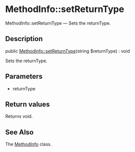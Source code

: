 MethodInfo::setReturnType
================

MethodInfo::setReturnType — Sets the returnType.

Description
---------------


public [MethodInfo::setReturnType](https://github.com/lingtalfi/DocTools/blob/master/doc/api/DocTools/Info/MethodInfo/setReturnType.md)(string $returnType) : void




Sets the returnType.




Parameters
--------------

- returnType
    

Return values
----------------

Returns void.









See Also
-----------

The [MethodInfo](https://github.com/lingtalfi/DocTools/blob/master/doc/api/DocTools/Info/MethodInfo.md) class.

